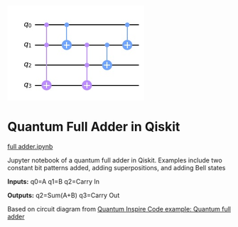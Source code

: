 ![Quantum Full Adder Circuit](fa.jpg)
# Quantum Full Adder in Qiskit

[full adder.ipynb](full%20adder.ipynb)

Jupyter notebook of a quantum full adder in Qiskit.  Examples include two constant bit patterns added, adding superpositions, and adding Bell states

**Inputs:**  q0=A q1=B q2=Carry In

**Outputs:** q2=Sum(A+B) q3=Carry Out

Based on circuit diagram from [Quantum Inspire Code example: Quantum full adder](https://www.quantum-inspire.com/kbase/full-adder/)
